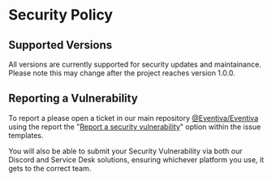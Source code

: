 # Security Policy

## Supported Versions

All versions are currently supported for security updates and maintainance. Please note this may change after the project reaches version 1.0.0.

## Reporting a Vulnerability

To report a please open a ticket in our main repository [@Eventiva/Eventiva](https://github.com/Eventiva/Eventiva/) using the report the "[Report a security vulnerability](https://github.com/Eventiva/Eventiva/security/advisories/new)" option within the issue templates.

You will also be able to submit your Security Vulnerability via both our Discord and Service Desk solutions,
ensuring whichever platform you use, it gets to the correct team.
